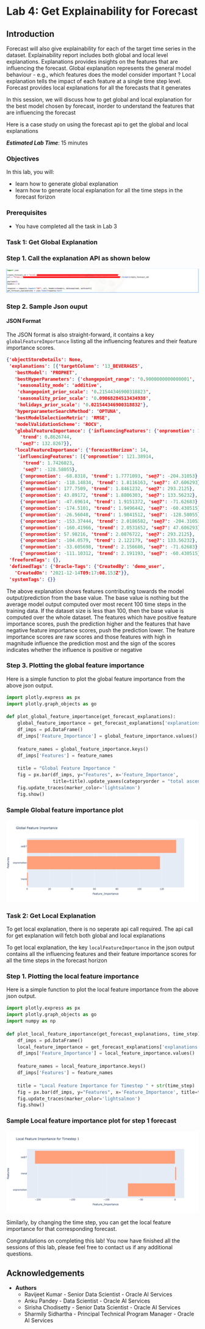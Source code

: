 # Lab 4: Get Explainability for Forecast

## Introduction

Forecast will also give explainability for each of the target time series in the dataset. Explainability report includes both global and local level explanations. Explanations provides insights on the features that are influencing the forecast. Global explanation represents the general model behaviour - e.g., which features does the model consider important ? Local explanation tells the impact of each feature at a single time step level. Forecast provides local explanations for all the forecasts that it generates

In this session, we will discuss how to get global and local explanation for the best model chosen by forecast, inorder to understand the features that are influencing the forecast

Here is a case study on using the forecast api to get the global and local explanations

***Estimated Lab Time***: 15 minutes

### Objectives
In this lab, you will:
- learn how to generate global explanation
- learn how to generate local explanation for all the time steps in the forecast forizon

### Prerequisites
- You have completed all the task in Lab 3

### Task 1: Get Global Explanation

### Step 1. Call the explanation API as shown below

![Explanation API Call](../images/lab4_task1_explanation_api.png)

### Step 2. Sample Json ouput

#### JSON Format
The JSON format is also straight-forward, it contains a key `globalFeatureImportance` listing all the influencing features and their feature importance scores. 

```Json
{'objectStoreDetails': None,
 'explanations': [{'targetColumn': '13_BEVERAGES',
   'bestModel': 'PROPHET',
   'bestHyperParameters': {'changepoint_range': '0.9000000000000001',
    'seasonality_mode': 'additive',
    'changepoint_prior_scale': '0.21544346900318823',
    'seasonality_prior_scale': '0.09068284513434938',
    'holidays_prior_scale': '0.021544346900318832'},
   'hyperparameterSearchMethod': 'OPTUNA',
   'bestModelSelectionMetric': 'RMSE',
   'modelValidationScheme': 'ROCV',
   'globalFeatureImportance': {'influencingFeatures': {'onpromotion': 118.36533,
     'trend': 0.8626744,
     'se@7': 132.8267}},
   'localFeatureImportance': {'forecastHorizon': 14,
    'influencingFeatures': [{'onpromotion': 121.38914,
      'trend': 1.7426023,
      'se@7': -128.58055},
     {'onpromotion': -68.8318, 'trend': 1.7771093, 'se@7': -204.31053},
     {'onpromotion': -118.14834, 'trend': 1.8116163, 'se@7': 47.606293},
     {'onpromotion': 177.7509, 'trend': 1.8461232, 'se@7': 293.2125},
     {'onpromotion': 43.89172, 'trend': 1.8806303, 'se@7': 133.56232},
     {'onpromotion': -47.69614, 'trend': 1.9151372, 'se@7': -71.62683},
     {'onpromotion': -174.5101, 'trend': 1.9496442, 'se@7': -60.430515},
     {'onpromotion': -26.56048, 'trend': 1.9841512, 'se@7': -128.58055},
     {'onpromotion': -153.37444, 'trend': 2.0186582, 'se@7': -204.31053},
     {'onpromotion': -160.41966, 'trend': 2.0531652, 'se@7': 47.606293},
     {'onpromotion': 57.98216, 'trend': 2.0876722, 'se@7': 293.2125},
     {'onpromotion': -104.0579, 'trend': 2.122179, 'se@7': 133.56232},
     {'onpromotion': -33.605698, 'trend': 2.156686, 'se@7': -71.62683},
     {'onpromotion': -111.10312, 'trend': 2.191193, 'se@7': -60.430515}]}}],
 'freeformTags': {},
 'definedTags': {'Oracle-Tags': {'CreatedBy': 'demo_user',
   'CreatedOn': '2021-12-14T09:17:08.153Z'}},
 'systemTags': {}}
```
The above explanation shows features contributing towards the model output/prediction from the base value. The base value is nothing but the average model output computed over most recent 100 time steps in the training data. If the dataset size is less than 100, then the base value is computed over the whole dataset. The features which have positive feature importance scores, push the prediction higher and the features that have negative feature importance scores, push the prediction lower. The feature importance scores are raw scores and those features with high in magnitude influence the prediction most and the sign of the scores indicates whether the influence is positive or negative 

### Step 3. Plotting the global feature importance 

Here is a simple function to plot the global feature importance from the above json output.

```Python
import plotly.express as px
import plotly.graph_objects as go

def plot_global_feature_importance(get_forecast_explanations):
    global_feature_importance = get_forecast_explanations['explanations'][0]['globalFeatureImportance']['influencingFeatures']
    df_imps = pd.DataFrame()
    df_imps['Feature_Importance'] = global_feature_importance.values()

    feature_names = global_feature_importance.keys()
    df_imps['Features'] = feature_names

    title = "Global Feature Importance "
    fig = px.bar(df_imps, y="Features", x='Feature_Importance', 
                 title=title).update_yaxes(categoryorder = "total ascending")
    fig.update_traces(marker_color='lightsalmon')
    fig.show()
```

### Sample Global feature importance plot

![Global Feature Importance ](../images/lab4_task1_global_feature_importance.png)

### Task 2: Get Local Explanation

To get local explanation, there is no seperate api call required. The api call for get explanation will fetch both global and local explanations

To get local explanation, the key `localFeatureImportance` in the json output contains all the influencing features and their feature importance scores for all the time steps in the forecast horizon

### Step 1. Plotting the local feature importance 

Here is a simple function to plot the local feature importance from the above json output.

```Python
import plotly.express as px
import plotly.graph_objects as go
import numpy as np

def plot_local_feature_importance(get_forecast_explanations, time_step):
    df_imps = pd.DataFrame()
    local_feature_importance = get_forecast_explanations['explanations'][t]['localFeatureImportance']['influencingFeatures'][time_step]
    df_imps['Feature_Importance'] = local_feature_importance.values()

    feature_names = local_feature_importance.keys()
    df_imps['Features'] = feature_names

    title = "Local Feature Importance for Timestep " + str(time_step)
    fig = px.bar(df_imps, y="Features", x='Feature_Importance', title=title)
    fig.update_traces(marker_color='lightsalmon')
    fig.show()
```

### Sample Local feature importance plot for step 1 forecast

![Local Feature Importance for step 1 forecast](../images/lab4_task2_local_feature_importance.png)

Similarly, by changing the time step, you can get the local feature importance for that corresponding forecast.

Congratulations on completing this lab! You now have finished all the sessions of this lab, please feel free to contact us if any additional questions.


## Acknowledgements
* **Authors**
    * Ravijeet Kumar - Senior Data Scientist - Oracle AI Services
    * Anku Pandey - Data Scientist - Oracle AI Services
    * Sirisha Chodisetty - Senior Data Scientist - Oracle AI Services
    * Sharmily Sidhartha - Principal Technical Program Manager - Oracle AI Services
